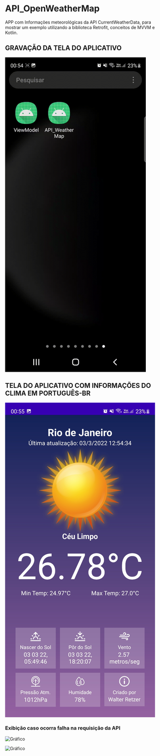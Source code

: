 # API_OpenWeatherMap
APP com Informações meteorológicas da API CurrentWeatherData, para mostrar um exemplo utilizando a biblioteca Retrofit, conceitos de MVVM e Kotlin.

## GRAVAÇÃO DA TELA DO APLICATIVO

![Gráfico](screen/gravação_tela.gif)

## TELA DO APLICATIVO COM INFORMAÇÕES DO CLIMA EM PORTUGUÊS-BR

![Gráfico](screen/tela_informações_pt-br.jpg)

### Exibição caso ocorra falha na requisição da API

![Gráfico](screen/falha_na_requisição.jpg)

![Gráfico](screen/falha_na_requisição1.jpg)
